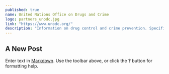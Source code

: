 ```yaml
---
published: true
name: United Nations Office on Drugs and Crime
logo: partners_unodc.jpg
link: "https://www.unodc.org/"
description: "Information on drug control and crime prevention. Specific topics include drug abuse and demand reduction; drug supply reduction; crime prevention and ..."
---
```


## A New Post

Enter text in [Markdown](http://daringfireball.net/projects/markdown/). Use the toolbar above, or click the **?** button for formatting help.

